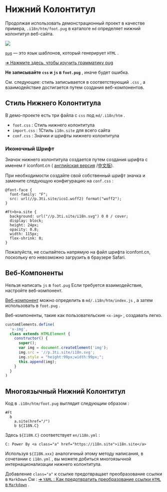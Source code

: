 # Нижний Колонтитул

Продолжая использовать демонстрационный проект в качестве примера, `.i18n/htm/foot.pug` в каталоге `md` определяет нижний колонтитул веб-сайта.

![](https://p.3ti.site/1721286077.avif)

[`pug`](https://pugjs.org) — это язык шаблонов, который генерирует `HTML` .

[➔ Нажмите здесь, чтобы изучить грамматику pug](https://pugjs.org)

**Не записывайте `css` и `js` в `foot.pug`** , иначе будет ошибка.

См. следующее: стиль записывается в соответствующий `.css` , а взаимодействие достигается путем создания веб-компонентов.

## Стиль Нижнего Колонтитула

В демо-проекте есть три файла с `css` под `md/.i18n/htm` .

* `foot.css` : Стиль нижнего колонтитула
* `import.css` : 1Стиль `i18n.site` для всего сайта
* `conf.css` : Значки и шрифты нижнего колонтитула

### Иконочный Шрифт

Значок нижнего колонтитула создается путем создания шрифта с именем `F` iconfont.cn ( [английская версия](https://www.iconfont.cn/?lang=en-us) /[中文版](https://www.iconfont.cn/?lang=zh)).

При необходимости создайте свой собственный шрифт значка и замените следующую конфигурацию на `conf.css` :

```
@font-face {
  font-family: "F";
  src: url(//p.3ti.site/ico1.woff2) format("woff2");
}

#Ft>b>a.site {
  background: url("//p.3ti.site/i18n.svg") 0 0 / cover;
  display: block;
  height: 24px;
  opacity: 0.8;
  width: 115px;
  flex-shrink: 0;
}
```

Пожалуйста, не ссылайтесь напрямую на файл шрифта iconfont.cn, поскольку его невозможно загрузить в браузере Safari.

## Веб-Компоненты

Нельзя написать `js` в `foot.pug` Если требуется взаимодействие, настройте веб-компонент.

[Веб-компонент](https://www.freecodecamp.org/news/build-your-first-web-component/) можно определить в `md/.i18n/htm/index.js` , а затем использовать в `foot.pug` .

Веб-компоненты, такие как пользовательские `<x-img>` , создавать легко.

```js
customElements.define(
  'x-img',
  class extends HTMLElement {
    constructor() {
      super();
      var img = document.createElement('img');
      img.src = '//p.3ti.site/i18n.svg';
      img.style = "height:99px;width:99px;";
      this.append(img);
    }
  }
)
```

## Многоязычный Нижний Колонтитул

Код в `.i18n/htm/foot.pug` выглядит следующим образом :

```
#Ft
  b
    a.site(href="/")
    b ${I18N.C}
```

Здесь `${I18N.C}` соответствует `en/i18n.yml` :

```
C: Power By <a class="a" href="https://i18n.site">i18n.site</a>
```

Используя `${I18N.xxx}` аналогичный этому методу написания, в сочетании с `i18n.yml` , вы можете добиться многоязычной интернационализации нижнего колонтитула.

Добавление `class="a"` к ссылке предотвращает преобразование ссылки в `MarkDown` См :
 [➔ `YAML` : Как предотвратить преобразование ссылки `HTML` в `Markdown`](/i18/qa#H2) .